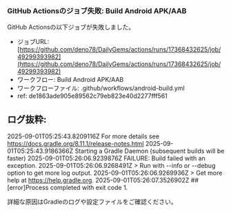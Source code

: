### GitHub Actionsのジョブ失敗: Build Android APK/AAB

GitHub Actionsの以下ジョブが失敗しました。

- ジョブURL: [https://github.com/deno78/DailyGems/actions/runs/17368432625/job/49299393982](https://github.com/deno78/DailyGems/actions/runs/17368432625/job/49299393982)
- ワークフロー: Build Android APK/AAB
- ワークフローファイル: .github/workflows/android-build.yml
- ref: de1863ade905e89562c79eb823e40d2277fff561

ログ抜粋:
---
2025-09-01T05:25:43.8209116Z For more details see https://docs.gradle.org/8.11.1/release-notes.html
2025-09-01T05:25:43.9186366Z Starting a Gradle Daemon (subsequent builds will be faster)
2025-09-01T05:26:06.9239876Z FAILURE: Build failed with an exception.
2025-09-01T05:26:06.9268491Z > Run with --info or --debug option to get more log output.
2025-09-01T05:26:06.9269936Z > Get more help at https://help.gradle.org.
2025-09-01T05:26:07.3526902Z ##[error]Process completed with exit code 1.

詳細な原因はGradleのログや設定ファイルをご確認ください。